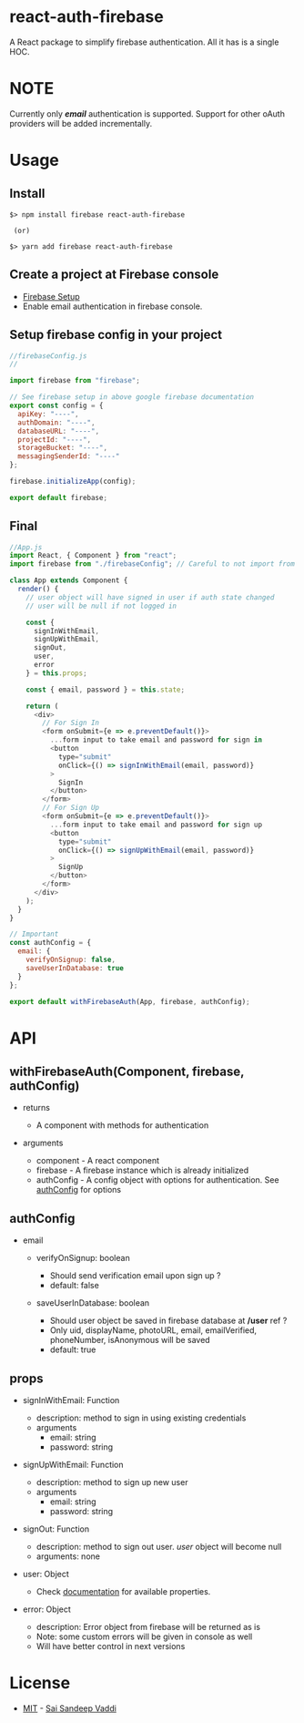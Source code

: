 # react-auth-firebase

A React package to simplify firebase authentication. All it has is a single HOC.

# NOTE

Currently only **_email_** authentication is supported. Support for other oAuth providers will be added incrementally.

# Usage

## Install

```shell
$> npm install firebase react-auth-firebase

 (or)

$> yarn add firebase react-auth-firebase
```

## Create a project at Firebase console

* [Firebase Setup](https://firebase.google.com/docs/web/setup)
* Enable email authentication in firebase console.

## Setup firebase config in your project

```javascript
//firebaseConfig.js
//

import firebase from "firebase";

// See firebase setup in above google firebase documentation
export const config = {
  apiKey: "----",
  authDomain: "----",
  databaseURL: "----",
  projectId: "----",
  storageBucket: "----",
  messagingSenderId: "----"
};

firebase.initializeApp(config);

export default firebase;
```

## Final

```javascript
//App.js
import React, { Component } from "react";
import firebase from "./firebaseConfig"; // Careful to not import from "firebase"

class App extends Component {
  render() {
    // user object will have signed in user if auth state changed
    // user will be null if not logged in

    const {
      signInWithEmail,
      signUpWithEmail,
      signOut,
      user,
      error
    } = this.props;

    const { email, password } = this.state;

    return (
      <div>
        // For Sign In
        <form onSubmit={e => e.preventDefault()}>
          ...form input to take email and password for sign in
          <button
            type="submit"
            onClick={() => signInWithEmail(email, password)}
          >
            SignIn
          </button>
        </form>
        // For Sign Up
        <form onSubmit={e => e.preventDefault()}>
          ...form input to take email and password for sign up
          <button
            type="submit"
            onClick={() => signUpWithEmail(email, password)}
          >
            SignUp
          </button>
        </form>
      </div>
    );
  }
}

// Important
const authConfig = {
  email: {
    verifyOnSignup: false,
    saveUserInDatabase: true
  }
};

export default withFirebaseAuth(App, firebase, authConfig);
```

# API

## withFirebaseAuth(Component, firebase, authConfig)

* returns

  * A component with methods for authentication

* arguments
  * component - A react component
  * firebase - A firebase instance which is already initialized
  * authConfig - A config object with options for authentication. See [authConfig](#authconfig) for options

## authConfig

* email

  * verifyOnSignup: boolean

    * Should send verification email upon sign up ?
    * default: false

  * saveUserInDatabase: boolean
    * Should user object be saved in firebase database at **/user** ref ?
    * Only uid, displayName, photoURL, email, emailVerified, phoneNumber, isAnonymous will be saved
    * default: true

## props

* signInWithEmail: Function

  * description: method to sign in using existing credentials
  * arguments
    * email: string
    * password: string

* signUpWithEmail: Function
  * description: method to sign up new user
  * arguments
    * email: string
    * password: string

- signOut: Function

  * description: method to sign out user. _user_ object will become null
  * arguments: none

- user: Object

  * Check [documentation](https://firebase.google.com/docs/reference/js/firebase.User) for available properties.

- error: Object
  * description: Error object from firebase will be returned as is
  * Note: some custom errors will be given in console as well
  * Will have better control in next versions

# License

* [MIT](/LICENSE) - [Sai Sandeep Vaddi](https://twitter.com/saisandeepvaddi)
